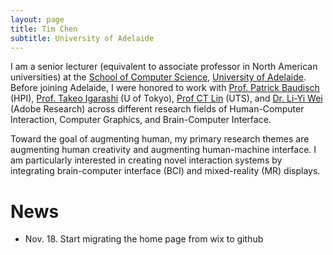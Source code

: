 ```yaml
---
layout: page
title: Tim Chen
subtitle: University of Adelaide
---
```


I am a senior lecturer (equivalent to associate professor in North American universities) at the [School of Computer Science](https://ecms.adelaide.edu.au/computer-science/), [University of Adelaide](https://www.adelaide.edu.au/). Before joining Adelaide, I were honored to work with [Prof. Patrick Baudisch](https://hpi.de/baudisch/home.html) (HPI), [Prof. Takeo Igarashi](https://www-ui.is.s.u-tokyo.ac.jp/~takeo/) (U of Tokyo), [Prof CT Lin](https://profiles.uts.edu.au/chin-teng.lin) (UTS), and [Dr. Li-Yi Wei](https://www.liyiwei.org) (Adobe Research) across different research fields of Human-Computer Interaction, Computer Graphics, and Brain-Computer Interface. 

Toward the goal of augmenting human, my primary research themes are augmenting human creativity and augmenting human-machine interface. I am particularly interested in creating novel interaction systems by integrating brain-computer interface (BCI) and mixed-reality (MR) displays. 

News
======
* Nov. 18. Start migrating the home page from wix to github
